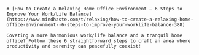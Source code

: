 
    # [How to Create a Relaxing Home Office Environment – 6 Steps to Improve Your Work/Life Balance](https://www.mindhaste.com/t/relaxing/how-to-create-a-relaxing-home-office-environment--6-steps-to-improve-your-worklife-balance-388)

    Coveting a more harmonious work/life balance and a tranquil home office? Follow these 6 straightforward steps to craft an area where productivity and serenity can peacefully coexist!
    